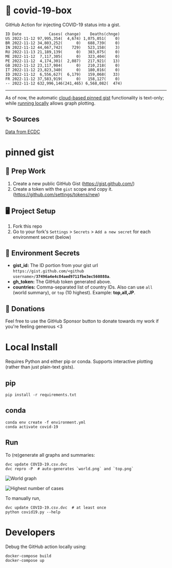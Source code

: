 # 🏥 covid-19-box

GitHub Action for injecting COVID-19 status into a gist.

```
ID Date            Cases( change)    Deaths(chnge)
US 2022-11-12 97,995,354(  4,674) 1,075,051(    0)
BR 2022-11-12 34,803,252(      0)   688,739(    0)
IN 2022-11-12 44,667,742(    729)   523,158(    3)
RU 2022-11-13 21,189,139(      0)   383,075(    0)
ME 2022-11-12  7,117,305(      0)   323,404(    0)
PE 2022-11-12  4,174,301(  2,087)   217,921(   13)
GB 2022-11-12 23,117,984(      0)   210,218(    0)
IT 2022-11-12 23,823,340(      0)   180,016(    0)
ID 2022-11-12  6,556,627(  6,179)   159,068(   33)
FR 2022-11-12 37,583,919(      0)   158,127(    0)
-- 2022-11-12 632,996,146(241,465) 6,568,082(  474)
```

---

As of now, the automatic [cloud-based pinned gist](#pinned-gist) functionality is text-only;
while [running locally](#local-install) allows graph plotting.

## ✨ Sources

[Data from ECDC](https://www.ecdc.europa.eu/en/publications-data/download-todays-data-geographic-distribution-covid-19-cases-worldwide)

# pinned gist

## 🎒 Prep Work
1. Create a new public GitHub Gist (https://gist.github.com/)
1. Create a token with the `gist` scope and copy it. (https://github.com/settings/tokens/new)

## 🖥 Project Setup
1. Fork this repo
1. Go to your fork's `Settings` > `Secrets` > `Add a new secret` for each environment secret (below)

## 🤫 Environment Secrets
- **gist_id:** The ID portion from your gist url `https://gist.github.com/<github username>/`**`37496a4e4c84aed9711fbe3ec560888a`**.
- **gh_token:** The GitHub token generated above.
- **countries:** Comma-separated list of country IDs. Also can use `all` (world summary), or `top` (10 highest). Example: **top,all,JP**.

## 💸 Donations

Feel free to use the GitHub Sponsor button to donate towards my work if you're feeling generous <3

# Local Install

Requires Python and either pip or conda. Supports interactive plotting (rather than just plain-text gists).

## pip

```
pip install -r requirements.txt
```

## conda

```
conda env create -f environment.yml
conda activate covid-19
```

## Run

To (re)generate all graphs and summaries:

```
dvc update COVID-19.csv.dvc
dvc repro -P  # auto-generates `world.png` and `top.png`
```

![World graph](world.png)

![Highest number of cases](top.png)

To manually run,

```
dvc update COVID-19.csv.dvc  # at least once
python covid19.py --help
```

# Developers

Debug the GitHub action locally using:

```
docker-compose build
docker-compose up
```
